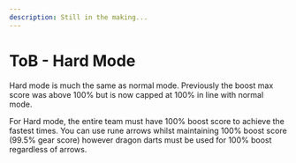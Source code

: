 ```yaml
---
description: Still in the making...
---
```


# ToB - Hard Mode

Hard mode is much the same as normal mode. Previously the boost max score was above 100% but is now capped at 100% in line with normal mode.&#x20;

For Hard mode, the entire team must have 100% boost score to achieve the fastest times. You can use rune arrows whilst maintaining 100% boost score (99.5% gear score) however dragon darts must be used for 100% boost regardless of arrows.
